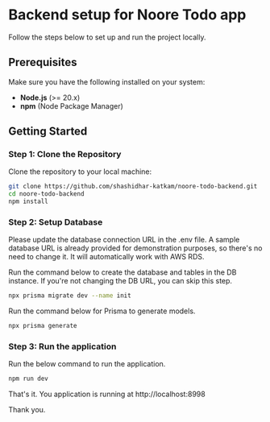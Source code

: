 # Backend setup for Noore Todo app

Follow the steps below to set up and run the project locally.

## Prerequisites

Make sure you have the following installed on your system:

- **Node.js** (>= 20.x)
- **npm** (Node Package Manager)

## Getting Started

### Step 1: Clone the Repository

Clone the repository to your local machine:

```bash
git clone https://github.com/shashidhar-katkam/noore-todo-backend.git
cd noore-todo-backend
npm install
```

### Step 2: Setup Database

Please update the database connection URL in the .env file. A sample database URL is already provided for demonstration purposes, so there's no need to change it. It will automatically work with AWS RDS.

Run the command below to create the database and tables in the DB instance. If you're not changing the DB URL, you can skip this step.

```bash
npx prisma migrate dev --name init
```

Run the command below for Prisma to generate models.

```bash
npx prisma generate
```

### Step 3: Run the application

Run the below command to run the application.

```bash
npm run dev
```

That's it. You application is running at http://localhost:8998

Thank you.
